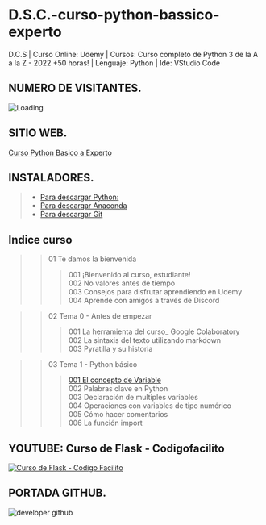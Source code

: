 # D.S.C.-curso-python-bassico-experto
D.C.S | Curso Online: Udemy | Cursos: Curso completo de Python 3 de la A a la Z - 2022 +50 horas! | Lenguaje: Python | Ide: VStudio Code

## NUMERO DE VISITANTES.
<img align="left" src = "https://profile-counter.glitch.me/
D.S.C.-curso-python-basico-experto/count.svg" alt ="Loading"> <br>

## SITIO WEB.
[Curso Python Basico a Experto](https://developer-community-sw.github.io/D.S.C.-curso-python-basico-experto/)
## INSTALADORES.
> * [Para descargar Python:](https://www.python.org/) <br>
> * [Para descargar Anaconda](https://www.anaconda.com/products/individual) <br>
> * [Para descargar Git](https://git-scm.com/) <br>

## Indice curso
>> 01 Te damos la bienvenida
>>> 001 ¡Bienvenido al curso, estudiante!<br>
>>> 002 No valores antes de tiempo<br>
>>> 003 Consejos para disfrutar aprendiendo en Udemy<br>
>>> 004 Aprende con amigos a través de Discord<br>

>> 02 Tema 0 - Antes de empezar
>>> 001 La herramienta del curso_ Google Colaboratory<br>
>>> 002 La sintaxis del texto utilizando markdown<br>
>>> 003 Pyratilla y su historia<br>

>> 03 Tema 1 - Python básico
>>> [001 El concepto de Variable](https://github.com/developer-community-sw/D.S.C.-curso-python-basico-experto/blob/main/Recurse/Tema01.ipynb)<br>
>>> 002 Palabras clave en Python<br>
>>> 003 Declaración de multiples variables<br>
>>> 004 Operaciones con variables de tipo numérico<br>
>>> 005 Cómo hacer comentarios<br>
>>> 006 La función import<br>

## YOUTUBE: Curso de Flask - Codigofacilito
[![Curso de Flask - Codigo Facilito](https://user-images.githubusercontent.com/36086876/149682172-1951c8ea-28c6-406f-8b34-44fcf27e3469.png)](https://youtube.com/playlist?list=PLagErt3C7iltAydvN6SgCVKsOH4xQQKsk)

## PORTADA GITHUB.
![developer github](https://user-images.githubusercontent.com/36086876/149681760-947f442b-a455-4f4a-80ab-1ce8341c83c6.png)